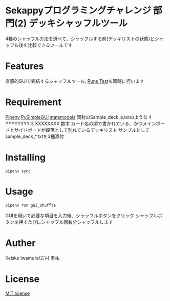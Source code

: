 # Sekappyプログラミングチャレンジ 部門(2) デッキシャッフルツール
4種のシャッフル方法を選べて、シャッフルする前(デッキリストの状態)とシャッフル後を比較できるツールです
# Features
直感的GUIで完結するシャッフルツール, [Runs Test](https://en.wikipedia.org/wiki/Wald%E2%80%93Wolfowitz_runs_test)も同時に行います
# Requirement
 [Pipenv](https://github.com/pypa/pipenv)
 [PySimpleGUI](https://github.com/PySimpleGUI/PySimpleGUI)
 [statsmodels](https://www.statsmodels.org/stable/index.html)
同封のSample_deck_a.txtのような
4 YYYYYYYY
3 XXXXXXXX
数字 カード名の順で書かれている、かつメインボードとサイドボードが段落として別れているデッキリスト
サンプルとしてsample_deck_*.txtを3種添付
# Installing
```
pipenv sync
```
# Usage
```
pipenv run gui_shuffle
```
GUIを用いて必要な項目を入力後、シャッフルボタンをクリック
シャッフルボタンを押すたびにシャッフル回数分シャッフルします
# Auther
Keiske Iwamura/岩村 圭祐
# License
[MIT license](https://en.wikipedia.org/wiki/MIT_License)